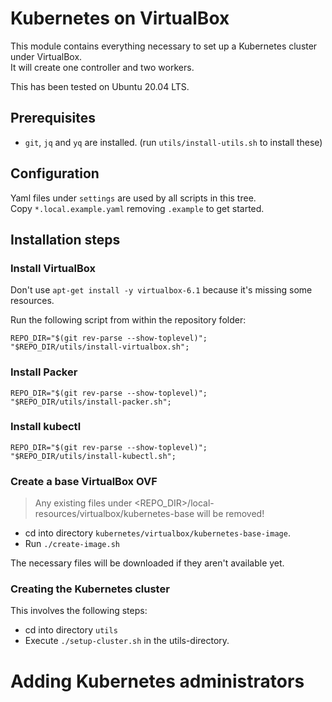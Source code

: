 # Kubernetes on VirtualBox

This module contains everything necessary to set up a Kubernetes cluster under VirtualBox.  
It will create one controller and two workers.

This has been tested on Ubuntu 20.04 LTS.

## Prerequisites

- `git`, `jq` and `yq` are installed. (run `utils/install-utils.sh` to install these)

## Configuration

Yaml files under `settings` are used by all scripts in this tree.  
Copy `*.local.example.yaml` removing `.example` to get started.

## Installation steps

### Install VirtualBox

Don't use `apt-get install -y virtualbox-6.1` because it's missing some resources.  

Run the following script from within the repository folder:
```shell
REPO_DIR="$(git rev-parse --show-toplevel)";
"$REPO_DIR/utils/install-virtualbox.sh";
```

### Install Packer

```shell
REPO_DIR="$(git rev-parse --show-toplevel)";
"$REPO_DIR/utils/install-packer.sh";
```

### Install kubectl

```shell
REPO_DIR="$(git rev-parse --show-toplevel)";
"$REPO_DIR/utils/install-kubectl.sh";
```

### Create a base VirtualBox OVF

> Any existing files under <REPO_DIR>/local-resources/virtualbox/kubernetes-base will be removed!

- cd into directory `kubernetes/virtualbox/kubernetes-base-image`.
- Run `./create-image.sh`

The necessary files will be downloaded if they aren't available yet.  

### Creating the Kubernetes cluster

This involves the following steps:
- cd into directory `utils`
- Execute `./setup-cluster.sh` in the utils-directory.

# Adding Kubernetes administrators

